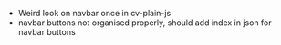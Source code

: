 - Weird look on navbar once in cv-plain-js
- navbar buttons not organised properly, should add index in json for navbar buttons